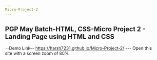 ```yaml
---
Micro-Project-2
---
```

PGP May Batch-HTML, CSS-Micro Project 2 - Landing Page using HTML and CSS
---
--Demo Link--
https://harsh7231.github.io/Micro-Project-2/
--- Open this site with a screen zoom of 80%
